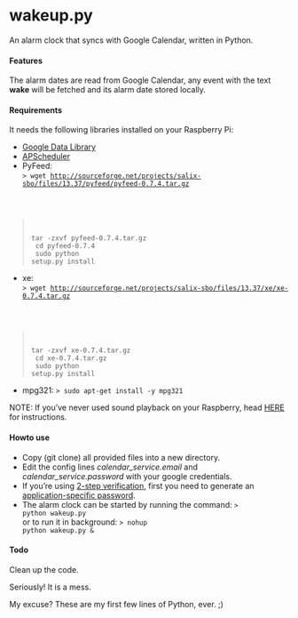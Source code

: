 wakeup.py 
===========

An alarm clock that syncs with Google Calendar, written in Python.

#### Features
The alarm dates are read from Google Calendar, any event with the text **wake** will be fetched and its alarm date stored locally. 

#### Requirements

It needs the following libraries installed on your Raspberry Pi:

* [Google Data Library](https://developers.google.com/gdata/articles/python_client_lib#linux)
* [APScheduler](http://pythonhosted.org/APScheduler/#installing-apscheduler)
* PyFeed:<BR>
<code>> wget http://sourceforge.net/projects/salix-sbo/files/13.37/pyfeed/pyfeed-0.7.4.tar.gz<BR>
> tar -zxvf pyfeed-0.7.4.tar.gz<BR>
> cd pyfeed-0.7.4<BR>
> sudo python setup.py install</code>
* xe:<BR>
<code>> wget http://sourceforge.net/projects/salix-sbo/files/13.37/xe/xe-0.7.4.tar.gz<BR>
> tar -zxvf xe-0.7.4.tar.gz<BR>
> cd xe-0.7.4.tar.gz<BR>
> sudo python setup.py install</code>
* mpg321:
<code>> sudo apt-get install -y mpg321</code>

NOTE: If you’ve never used sound playback on your Raspberry, head [HERE](http://www.raspberrypi-spy.co.uk/2013/06/raspberry-pi-command-line-audio/) for instructions.

#### Howto use
* Copy (git clone) all provided files into a new directory. 
* Edit the config lines *calendar_service.email* and *calendar_service.password* with your google credentials. 
* If you’re using [2-step verification](http://www.google.com/intl/en-GB/landing/2step/), first you need to generate an [application-specific password](https://support.google.com/accounts/answer/185833). 
* The alarm clock can be started by running the command:
<code>> python wakeup.py</code><BR>
or to run it in background:
<code>> nohup python wakeup.py &</code>

#### Todo
Clean up the code. 

Seriously! It is a mess. 

My excuse? These are my first few lines of Python, ever. ;)
